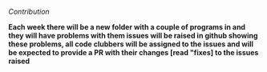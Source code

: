 _Contribution_

__Each week there will be a new folder with a couple of programs in and they will have problems with them issues will be raised in github showing these problems, all code clubbers will be assigned to the issues and will be expected to provide a PR with their changes [read "fixes] to the issues raised__